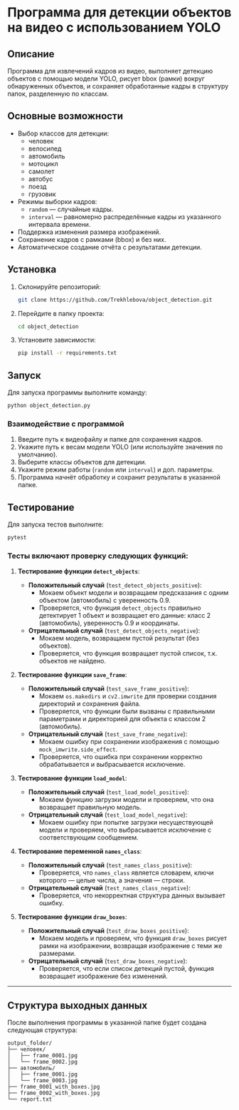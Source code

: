 # Программа для детекции объектов на видео с использованием YOLO

## Описание

Программа для извлечений кадров из видео, выполняет детекцию объектов с помощью модели YOLO, рисует bbox (рамки) вокруг обнаруженных объектов, и сохраняет обработанные кадры в структуру папок, разделенную по классам.

## Основные возможности

- Выбор классов для детекции:
    * человек
    * велосипед
    * автомобиль
    * мотоцикл
    * самолет
    * автобус
    * поезд
    * грузовик
- Режимы выборки кадров:
  - `random` — случайные кадры.
  - `interval` — равномерно распределённые кадры из указанного интервала времени.
- Поддержка изменения размера изображений.
- Сохранение кадров с рамками (bbox) и без них.
- Автоматическое создание отчёта с результатами детекции.

## Установка
1. Склонируйте репозиторий:
   ```bash
   git clone https://github.com/Trekhlebova/object_detection.git
   ```
2. Перейдите в папку проекта:
   ```bash
   cd object_detection
   ```
3. Установите зависимости:
   ```bash
   pip install -r requirements.txt
   ```

## Запуск

Для запуска программы выполните команду:
```bash
python object_detection.py
```

### Взаимодействие с программой

1. Введите путь к видеофайлу и папке для сохранения кадров.
2. Укажите путь к весам модели YOLO (или используйте значения по умолчанию).
3. Выберите классы объектов для детекции.
4. Укажите режим работы (`random` или `interval`) и доп. параметры.
5. Программа начнёт обработку и сохранит результаты в указанной папке.

## Тестирование

Для запуска тестов выполните:
```bash
pytest
```

### Тесты включают проверку следующих функций:

1. **Тестирование функции `detect_objects`**:
    - **Положительный случай** (`test_detect_objects_positive`):
        - Мокаем объект модели и возвращаем предсказания с одним объектом (автомобиль) с уверенность 0.9.
        - Проверяется, что функция `detect_objects` правильно детектирует 1 объект и возвращает его данные: класс 2 (автомобиль), уверенность 0.9 и координаты.
    - **Отрицательный случай** (`test_detect_objects_negative`):
        - Мокаем модель, возвращаем пустой результат (без объектов).
        - Проверяется, что функция возвращает пустой список, т.к. объектов не найдено.

2. **Тестирование функции `save_frame`**:
    - **Положительный случай** (`test_save_frame_positive`):
        - Мокаем `os.makedirs` и `cv2.imwrite` для проверки создания директорий и сохранения файла.
        - Проверяется, что функции были вызваны с правильными параметрами и директорией для объекта с классом 2 (автомобиль).
    - **Отрицательный случай** (`test_save_frame_negative`):
        - Мокаем ошибку при сохранении изображения с помощью `mock_imwrite.side_effect`.
        - Проверяется, что ошибка при сохранении корректно обрабатывается и выбрасывается исключение.

3. **Тестирование функции `load_model`**:
    - **Положительный случай** (`test_load_model_positive`):
        - Мокаем функцию загрузки модели и проверяем, что она возвращает правильную модель.
    - **Отрицательный случай** (`test_load_model_negative`):
        - Мокаем ошибку при попытке загрузки несуществующей модели и проверяем, что выбрасывается исключение с соответствующим сообщением.

4. **Тестирование переменной `names_class`**:
    - **Положительный случай** (`test_names_class_positive`):
        - Проверяется, что `names_class` является словарем, ключи которого — целые числа, а значения — строки.
    - **Отрицательный случай** (`test_names_class_negative`):
        - Проверяется, что некорректная структура данных вызывает ошибку.

5. **Тестирование функции `draw_boxes`**:
    - **Положительный случай** (`test_draw_boxes_positive`):
        - Мокаем модель и проверяем, что функция `draw_boxes` рисует рамки на изображении, возвращая изображение с теми же размерами.
    - **Отрицательный случай** (`test_draw_boxes_negative`):
        - Проверяется, что если список детекций пустой, функция возвращает изображение без изменений.

---

## Структура выходных данных

После выполнения программы в указанной папке будет создана следующая структура:
```
output_folder/
├── человек/
│   ├── frame_0001.jpg
│   └── frame_0002.jpg
├── автомобиль/
│   ├── frame_0001.jpg
│   └── frame_0003.jpg
├── frame_0001_with_boxes.jpg
├── frame_0002_with_boxes.jpg
└── report.txt
```

```
